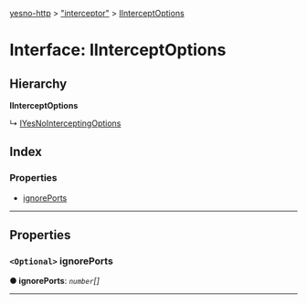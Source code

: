 [yesno-http](../README.md) > ["interceptor"](../modules/_interceptor_.md) > [IInterceptOptions](../interfaces/_interceptor_.iinterceptoptions.md)

# Interface: IInterceptOptions

## Hierarchy

**IInterceptOptions**

↳  [IYesNoInterceptingOptions](_yesno_.iyesnointerceptingoptions.md)

## Index

### Properties

* [ignorePorts](_interceptor_.iinterceptoptions.md#ignoreports)

---

## Properties

<a id="ignoreports"></a>

### `<Optional>` ignorePorts

**● ignorePorts**: *`number`[]*

___

